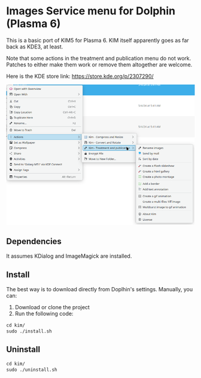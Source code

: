 # Images Service menu for Dolphin (Plasma 6)

This is a basic port of KIM5 for Plasma 6. KIM itself apparently goes as far back as KDE3, at least.

Note that some actions in the treatment and publication menu do not work. Patches to either make them work or remove them altogether are welcome.

Here is the KDE store link: https://store.kde.org/p/2307290/

![Screenshot](KIM6.png)

## Dependencies
It assumes KDialog and ImageMagick are installed.

## Install

The best way is to download directly from Doplhin's settings. Manually, you can:

1. Download or clone the project
2. Run the following code:

```
cd kim/
sudo ./install.sh
```

## Uninstall
```
cd kim/
sudo ./uninstall.sh
```
